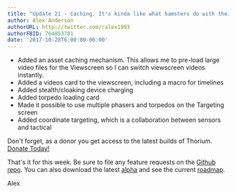 ```yaml
---
title: "Update 21 - Caching. It's kinda like what hamsters do with their cheeks. 🐹"
author: Alex Anderson
authorURL: http://twitter.com/ralex1993
authorFBID: 764853781
date: '2017-10-28T6:00:00-06:00'
---
```


- Added an asset caching mechanism. This allows me to pre-load large video files for the Viewscreen so I can switch viewscreen videos instantly.
- Added a videos card to the viewscreen, including a macro for timelines
- Added stealth/cloaking device charging
- Added torpedo loading card
- Made it possible to use multiple phasers and torpedos on the Targeting screen
- Added coordinate targeting, which is a collaboration between sensors and tactical


Don't forget, as a donor you get access to the latest builds of Thorium. [Donate Today!](/en/donate)

That's it for this week. Be sure to file any feature requests on the [Github repo](https://github.com/Thorium-Sim/thorium/issues). You can also download the latest [alpha](https://github.com/Thorium-Sim/thorium/releases) and see the current [roadmap](https://github.com/Thorium-Sim/thorium/projects/2).

Alex
